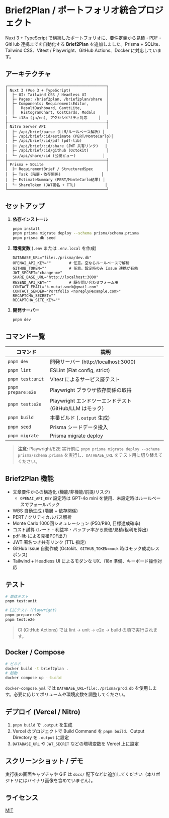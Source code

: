 # Brief2Plan / ポートフォリオ統合プロジェクト

Nuxt 3 + TypeScript で構築したポートフォリオに、要件定義から見積・PDF・GitHub 連携までを自動化する **Brief2Plan** を追加しました。Prisma + SQLite、Tailwind CSS、Vitest / Playwright、GitHub Actions、Docker に対応しています。

## アーキテクチャ

```
┌────────────────────────────────────────────┐
│ Nuxt 3 (Vue 3 + TypeScript)                │
│  ├─ UI: Tailwind CSS / Headless UI         │
│  ├─ Pages: /brief2plan, /brief2plan/share  │
│  ├─ Components: RequirementsEditor,        │
│  │   ResultDashboard, GanttLite,           │
│  │   HistogramChart, CostCards, Modals     │
│  └─ i18n (ja/en), アクセシビリティ対応     │
├────────────────────────────────────────────┤
│ Nitro Server API                           │
│  ├─ /api/brief/parse (LLM/ルールベース解析) │
│  ├─ /api/brief/:id/estimate (PERT/MonteCarlo)│
│  ├─ /api/brief/:id/pdf (pdf-lib)           │
│  ├─ /api/brief/:id/share (JWT 共有リンク)   │
│  ├─ /api/brief/:id/github (Octokit)        │
│  └─ /api/share/:id (公開ビュー)            │
├────────────────────────────────────────────┤
│ Prisma + SQLite                            │
│  ├─ RequirementBrief / StructuredSpec      │
│  ├─ Task (階層・依存関係)                  │
│  ├─ EstimateSummary (PERT/MonteCarlo結果) │
│  └─ ShareToken (JWT署名 + TTL)             │
└────────────────────────────────────────────┘
```

## セットアップ

1. **依存インストール**
   ```bash
   pnpm install
   pnpm prisma migrate deploy --schema prisma/schema.prisma
   pnpm prisma db seed
   ```
2. **環境変数** (`.env` または `.env.local` を作成)
   ```env
   DATABASE_URL="file:./prisma/dev.db"
   OPENAI_API_KEY=""        # 任意。空ならルールベースで解析
   GITHUB_TOKEN=""          # 任意。設定時のみ Issue 連携が有効
   JWT_SECRET="change-me"
   SHARE_BASE_URL="http://localhost:3000"
   RESEND_API_KEY=""        # 既存問い合わせフォーム用
   CONTACT_EMAIL="k.mukai.work@gmail.com"
   CONTACT_SENDER="Portfolio <noreply@example.com>"
   RECAPTCHA_SECRET=""
   RECAPTCHA_SITE_KEY=""
   ```
3. **開発サーバー**
   ```bash
   pnpm dev
   ```

## コマンド一覧

| コマンド | 説明 |
|----------|------|
| `pnpm dev` | 開発サーバー (http://localhost:3000) |
| `pnpm lint` | ESLint (Flat config, strict) |
| `pnpm test:unit` | Vitest によるサービス層テスト |
| `pnpm prepare:e2e` | Playwright ブラウザ依存関係の取得 |
| `pnpm test:e2e` | Playwright エンドツーエンドテスト (GitHub/LLM はモック) |
| `pnpm build` | 本番ビルド (`.output` 生成) |
| `pnpm seed` | Prisma シードデータ投入 |
| `pnpm migrate` | Prisma migrate deploy |

> **注意:** Playwright/E2E 実行前に `pnpm prisma migrate deploy --schema prisma/schema.prisma` を実行し、`DATABASE_URL` をテスト用に切り替えてください。

## Brief2Plan 機能

- 文章要件からの構造化 (機能/非機能/前提/リスク)
  - `OPENAI_API_KEY` 設定時は GPT-4o mini を使用、未設定時はルールベースでフォールバック
- WBS 自動生成 (階層 + 依存関係)
- PERT / クリティカルパス解析
- Monte Carlo 1000回シミュレーション (P50/P80, 目標達成確率)
- コスト試算 (レート・利益率・バッファ率から原価/見積/粗利を算出)
- pdf-lib による見積PDF出力
- JWT 署名つき共有リンク (TTL 指定)
- GitHub Issue 自動作成 (Octokit、`GITHUB_TOKEN=mock` 時はモック成功レスポンス)
- Tailwind + Headless UI によるモダンな UX、i18n 準備、キーボード操作対応

## テスト

```bash
# 単体テスト
pnpm test:unit

# E2Eテスト (Playwright)
pnpm prepare:e2e
pnpm test:e2e
```

> CI (GitHub Actions) では lint → unit → e2e → build の順で実行されます。

## Docker / Compose

```bash
# ビルド
docker build -t brief2plan .
# 起動
docker compose up --build
```

`docker-compose.yml` では `DATABASE_URL=file:./prisma/prod.db` を使用します。必要に応じてボリュームや環境変数を調整してください。

## デプロイ (Vercel / Nitro)

1. `pnpm build` で `.output` を生成
2. Vercel のプロジェクトで Build Command を `pnpm build`、Output Directory を `.output` に設定
3. `DATABASE_URL` や `JWT_SECRET` などの環境変数を Vercel 上に設定

## スクリーンショット / デモ

実行後の画面キャプチャや GIF は `docs/` 配下などに追加してください（本リポジトリにはバイナリ画像を含めていません）。

## ライセンス

[MIT](./LICENSE)
